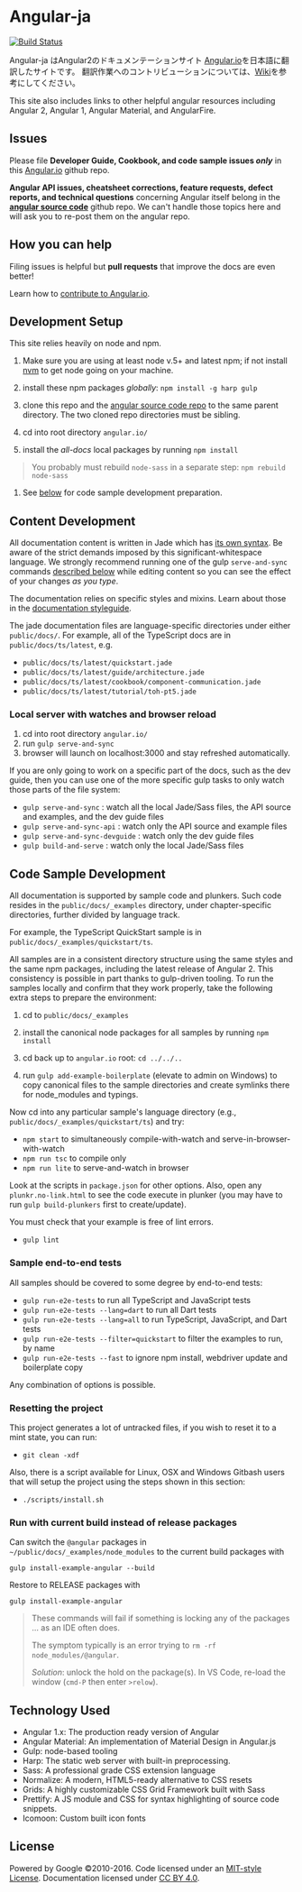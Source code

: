 # Angular-ja
[![Build Status][travis-badge]][travis-badge-url]

Angular-ja はAngular2のドキュメンテーションサイト [Angular.io](https://github.com/angular/angular.io)を日本語に翻訳したサイトです。
翻訳作業へのコントリビューションについては、[Wiki](https://github.com/angular/angular-ja/wiki)を参考にしてください。 

This site also includes links to other helpful angular resources including 
Angular 2, Angular 1, Angular Material, and AngularFire.

## Issues

Please file **Developer Guide, Cookbook, and code sample issues _only_** in this 
[Angular.io](https://github.com/angular/angular.io/issues) github repo.

**Angular API issues, cheatsheet corrections, feature requests, defect reports, and technical questions** concerning Angular itself
belong in the [**angular source code**](https://github.com/angular/angular/issues) github repo.
We can't handle those topics here and will ask you to re-post them on the angular repo.

## How you can help

Filing issues is helpful but **pull requests** that improve the docs are even better!

Learn how to [contribute to Angular.io](https://github.com/angular/angular.js/blob/master/CONTRIBUTING.md).

## Development Setup
This site relies heavily on node and npm.

1. Make sure you are using at least node v.5+ and latest npm; 
if not install [nvm](https://github.com/creationix/nvm) to get node going on your machine.

1. install these npm packages *globally*: `npm install -g harp gulp`

1. clone this repo and the [angular source code repo](https://github.com/angular/angular) to the same parent directory.
The two cloned repo directories must be sibling.

1. cd into root directory `angular.io/`

1. install the *all-docs* local packages by running `npm install`
> You probably must rebuild `node-sass` in a separate step: `npm rebuild node-sass`

1. See [below](#code-sample-development) for code sample development preparation.

## Content Development
All documentation content is written in Jade which has [its own syntax](http://jade-lang.com/reference/).
Be aware of the strict demands imposed by this significant-whitespace language.
We strongly recommend running one of the gulp `serve-and-sync` commands [described below](#serve-and-sync)
while editing content so you can see the effect of your changes *as you type*.

The documentation relies on specific styles and mixins. 
Learn about those in the [documentation styleguide](https://angular.io/docs/ts/latest/styleguide.html).

The jade documentation files are language-specific directories under either `public/docs/`.
For example, all of the TypeScript docs are in `public/docs/ts/latest`, e.g.
- `public/docs/ts/latest/quickstart.jade`
- `public/docs/ts/latest/guide/architecture.jade`
- `public/docs/ts/latest/cookbook/component-communication.jade`
- `public/docs/ts/latest/tutorial/toh-pt5.jade`

### Local server with watches and browser reload
 1. cd into root directory `angular.io/`
 1. run `gulp serve-and-sync`
 1. browser will launch on localhost:3000 and stay refreshed automatically.

<a id="serve-and-sync"></a>
If you are only going to work on a specific part of the docs, such as the dev guide, then you can use one of the more specific gulp tasks to only watch those parts of the file system:

* `gulp serve-and-sync` : watch all the local Jade/Sass files, the API source and examples, and the dev guide files
* `gulp serve-and-sync-api` : watch only the API source and example files
* `gulp serve-and-sync-devguide` : watch only the dev guide files
* `gulp build-and-serve` : watch only the local Jade/Sass files

## Code Sample Development

All documentation is supported by sample code and plunkers. 
Such code resides in the `public/docs/_examples` directory, under chapter-specific directories, further divided by language track.

For example, the TypeScript QuickStart sample is in `public/docs/_examples/quickstart/ts`.

All samples are in a consistent directory structure using the same styles and the same npm packages, including the latest release of Angular 2.
This consistency is possible in part thanks to gulp-driven tooling. 
To run the samples locally and confirm that they work properly, 
take the following extra steps to prepare the environment:

1. cd to `public/docs/_examples`

1. install the canonical node packages for all samples by running `npm install`

1. cd back up to `angular.io` root: `cd ../../..`

1. run `gulp add-example-boilerplate` (elevate to admin on Windows) 
to copy canonical files to the sample directories and create symlinks there for node_modules and typings. 

Now cd into any particular sample's language directory (e.g., `public/docs/_examples/quickstart/ts`) and try:
- `npm start`  to simultaneously compile-with-watch and serve-in-browser-with-watch
- `npm run tsc` to compile only
- `npm run lite` to serve-and-watch in browser

Look at the scripts in `package.json` for other options.
Also, open any `plunkr.no-link.html` to see the code execute in plunker
(you may have to run `gulp build-plunkers` first to create/update).

You must check that your example is free of lint errors.
- `gulp lint`

### Sample end-to-end tests

All samples should be covered to some degree by end-to-end tests:
- `gulp run-e2e-tests` to run all TypeScript and JavaScript tests
- `gulp run-e2e-tests --lang=dart` to run all Dart tests
- `gulp run-e2e-tests --lang=all` to run TypeScript, JavaScript, and Dart tests
- `gulp run-e2e-tests --filter=quickstart` to filter the examples to run, by name
- `gulp run-e2e-tests --fast` to ignore npm install, webdriver update and boilerplate copy

Any combination of options is possible.

### Resetting the project
This project generates a lot of untracked files, if you wish to reset it to a mint state, you can run:

- `git clean -xdf`

Also, there is a script available for Linux, OSX and Windows Gitbash users that will setup the project using the steps shown in this section:

- `./scripts/install.sh`

### Run with current build instead of release packages
Can switch the `@angular` packages in `~/public/docs/_examples/node_modules` to the current build packages with
```
gulp install-example-angular --build
```
Restore to RELEASE packages with
```
gulp install-example-angular
```
>These commands will fail if something is locking any of the packages ... as an IDE often does.
>
>The symptom typically is an error trying to `rm -rf node_modules/@angular`.
>
>_Solution_: unlock the hold on the package(s). In VS Code, re-load the window (`cmd-P` then enter `>relow`).


## Technology Used
- Angular 1.x: The production ready version of Angular
- Angular Material: An implementation of Material Design in Angular.js
- Gulp: node-based tooling
- Harp: The static web server with built-in preprocessing.
- Sass: A professional grade CSS extension language
- Normalize: A modern, HTML5-ready alternative to CSS resets
- Grids: A highly customizable CSS Grid Framework built with Sass
- Prettify: A JS module and CSS for syntax highlighting of source code snippets.
- Icomoon: Custom built icon fonts


## License
Powered by Google ©2010-2016. Code licensed under an [MIT-style License](https://github.com/angular.io/blob/master/LICENSE). Documentation licensed under [CC BY 4.0](http://creativecommons.org/licenses/by/4.0/).

[travis-badge]: https://travis-ci.org/angular/angular-ja.svg?branch=master
[travis-badge-url]: https://travis-ci.org/angular/angular-ja

